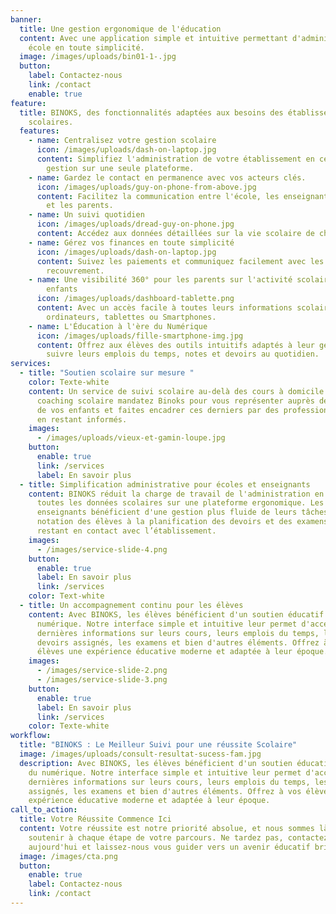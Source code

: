 ```yaml
---
banner:
  title: Une gestion ergonomique de l'éducation
  content: Avec une application simple et intuitive permettant d'administrer votre
    école en toute simplicité.
  image: /images/uploads/bin01-1-.jpg
  button:
    label: Contactez-nous
    link: /contact
    enable: true
feature:
  title: BINOKS, des fonctionnalités adaptées aux besoins des établissements
    scolaires.
  features:
    - name: Centralisez votre gestion scolaire
      icon: /images/uploads/dash-on-laptop.jpg
      content: Simplifiez l'administration de votre établissement en centralisant la
        gestion sur une seule plateforme.
    - name: Gardez le contact en permanence avec vos acteurs clés.
      icon: /images/uploads/guy-on-phone-from-above.jpg
      content: Facilitez la communication entre l'école, les enseignants, les élèves
        et les parents.
    - name: Un suivi quotidien
      icon: /images/uploads/dread-guy-on-phone.jpg
      content: Accédez aux données détaillées sur la vie scolaire de chaque élève.
    - name: Gérez vos finances en toute simplicité
      icon: /images/uploads/dash-on-laptop.jpg
      content: Suivez les paiements et communiquez facilement avec les parents pour le
        recouvrement.
    - name: Une visibilité 360° pour les parents sur l'activité scolaire de leurs
        enfants
      icon: /images/uploads/dashboard-tablette.png
      content: Avec un accès facile à toutes leurs informations scolaires depuis
        ordinateurs, tablettes ou Smartphones.
    - name: L'Éducation à l'ère du Numérique
      icon: /images/uploads/fille-smartphone-img.jpg
      content: Offrez aux élèves des outils intuitifs adaptés à leur génération pour
        suivre leurs emplois du temps, notes et devoirs au quotidien.
services:
  - title: "Soutien scolaire sur mesure "
    color: Texte-white
    content: Un service de suivi scolaire au-delà des cours à domicile. Avec le
      coaching scolaire mandatez Binoks pour vous représenter auprès de l’école
      de vos enfants et faites encadrer ces derniers par des professionnels tout
      en restant informés.
    images:
      - /images/uploads/vieux-et-gamin-loupe.jpg
    button:
      enable: true
      link: /services
      label: En savoir plus
  - title: Simplification administrative pour écoles et enseignants
    content: BINOKS réduit la charge de travail de l'administration en centralisant
      toutes les données scolaires sur une plateforme ergonomique. Les
      enseignants bénéficient d'une gestion plus fluide de leurs tâches, de la
      notation des élèves à la planification des devoirs et des examens, tout en
      restant en contact avec l’établissement.
    images:
      - /images/service-slide-4.png
    button:
      enable: true
      label: En savoir plus
      link: /services
    color: Text-white
  - title: Un accompagnement continu pour les élèves
    content: Avec BINOKS, les élèves bénéficient d'un soutien éducatif à l'ère du
      numérique. Notre interface simple et intuitive leur permet d'accéder aux
      dernières informations sur leurs cours, leurs emplois du temps, les
      devoirs assignés, les examens et bien d'autres éléments. Offrez à vos
      élèves une expérience éducative moderne et adaptée à leur époque.
    images:
      - /images/service-slide-2.png
      - /images/service-slide-3.png
    button:
      enable: true
      label: En savoir plus
      link: /services
    color: Texte-white
workflow:
  title: "BINOKS : Le Meilleur Suivi pour une réussite Scolaire"
  image: /images/uploads/consult-resultat-sucess-fam.jpg
  description: Avec BINOKS, les élèves bénéficient d'un soutien éducatif à l'ère
    du numérique. Notre interface simple et intuitive leur permet d'accéder aux
    dernières informations sur leurs cours, leurs emplois du temps, les devoirs
    assignés, les examens et bien d'autres éléments. Offrez à vos élèves une
    expérience éducative moderne et adaptée à leur époque.
call_to_action:
  title: Votre Réussite Commence Ici
  content: Votre réussite est notre priorité absolue, et nous sommes là pour vous
    soutenir à chaque étape de votre parcours. Ne tardez pas, contactez BINOKS
    aujourd'hui et laissez-nous vous guider vers un avenir éducatif brillant.
  image: /images/cta.png
  button:
    enable: true
    label: Contactez-nous
    link: /contact
---
```

